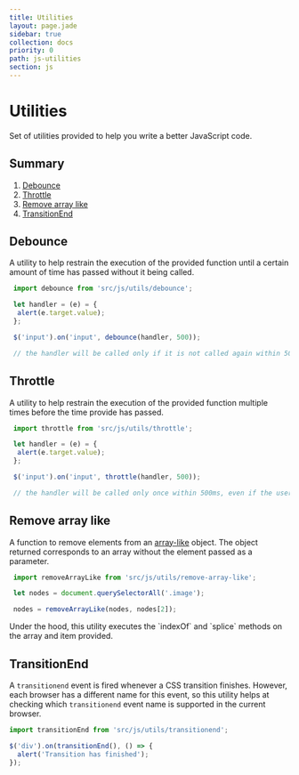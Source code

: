 ```yaml
---
title: Utilities
layout: page.jade
sidebar: true
collection: docs
priority: 0
path: js-utilities
section: js
---
```


# Utilities
<p class="lead">
  Set of utilities provided to help you write a better JavaScript code.
</p>

## Summary
1. [Debounce](#debounce)
1. [Throttle](#throttle)
1. [Remove array like](#remove-array-like)
1. [TransitionEnd](#transitionend)

## Debounce
A utility to help restrain the execution of the provided function until a certain amount of time has passed without it being called.

```js
 import debounce from 'src/js/utils/debounce';

 let handler = (e) = {
  alert(e.target.value);
 };

 $('input').on('input', debounce(handler, 500));

 // the handler will be called only if it is not called again within 500ms.
```

## Throttle
A utility to help restrain the execution of the provided function multiple times before the time provide has passed.

```js
 import throttle from 'src/js/utils/throttle';

 let handler = (e) = {
  alert(e.target.value);
 };

 $('input').on('input', throttle(handler, 500));

 // the handler will be called only once within 500ms, even if the user inputs again.
```

## Remove array like
A function to remove elements from an [array-like](http://www.2ality.com/2013/05/quirk-array-like-objects.html) object. The object returned corresponds to an array without the element passed as a parameter.

```js
 import removeArrayLike from 'src/js/utils/remove-array-like';

 let nodes = document.querySelectorAll('.image');

 nodes = removeArrayLike(nodes, nodes[2]);
```
<p class="notification notification-warning">
  Under the hood, this utility executes the `indexOf` and `splice` methods on the array and item provided.
</p>

## TransitionEnd

A `transitionend` event is fired whenever a CSS transition finishes. However, each browser has a different name for this event, so this utility helps at checking which `transitionend` event name is supported in the current browser.


```js
import transitionEnd from 'src/js/utils/transitionend';

$('div').on(transitionEnd(), () => {
  alert('Transition has finished');
});
```
